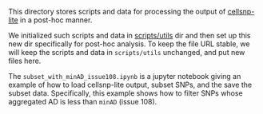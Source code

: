 
This directory stores scripts and data for processing the output
of [cellsnp-lite](https://github.com/single-cell-genetics/cellsnp-lite)
in a post-hoc manner.

We initialized such scripts and data in 
[scripts/utils](https://github.com/single-cell-genetics/cellsnp-lite/tree/master/scripts/utils) 
dir and then set up this new dir specifically for post-hoc analysis.
To keep the file URL stable, we will keep the scripts and data in 
`scripts/utils` unchanged, and put new files here.

The `subset_with_minAD_issue108.ipynb` is a jupyter notebook giving an example
of how to load cellsnp-lite output, subset SNPs, and the save the subset data.
Specifically, this example shows how to filter SNPs whose aggregated AD is 
less than `minAD` (issue 108).

